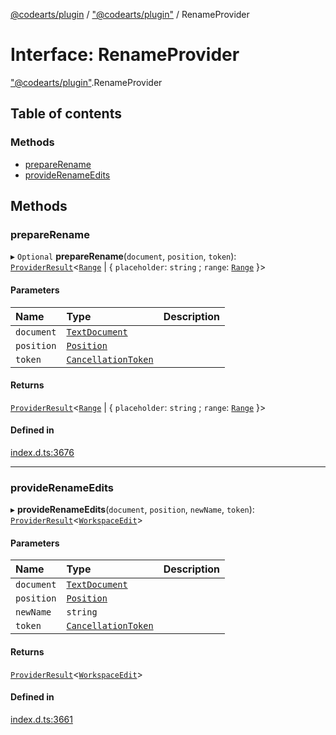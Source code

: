 [@codearts/plugin](../README.md) / ["@codearts/plugin"](../modules/_codearts_plugin_.md) / RenameProvider

# Interface: RenameProvider

["@codearts/plugin"](../modules/_codearts_plugin_.md).RenameProvider

## Table of contents

### Methods

- [prepareRename](codearts_plugin_.RenameProvider.md#preparerename)
- [provideRenameEdits](codearts_plugin_.RenameProvider.md#providerenameedits)

## Methods

### prepareRename

▸ `Optional` **prepareRename**(`document`, `position`, `token`): [`ProviderResult`](../modules/_codearts_plugin_.md#providerresult)<[`Range`](../classes/codearts_plugin_.Range.md) \| { `placeholder`: `string` ; `range`: [`Range`](../classes/codearts_plugin_.Range.md)  }\>

#### Parameters

| Name | Type | Description |
| :------ | :------ | :------ |
| `document` | [`TextDocument`](codearts_plugin_.TextDocument.md) |  |
| `position` | [`Position`](../classes/codearts_plugin_.Position.md) |  |
| `token` | [`CancellationToken`](codearts_plugin_.CancellationToken.md) |  |

#### Returns

[`ProviderResult`](../modules/_codearts_plugin_.md#providerresult)<[`Range`](../classes/codearts_plugin_.Range.md) \| { `placeholder`: `string` ; `range`: [`Range`](../classes/codearts_plugin_.Range.md)  }\>

#### Defined in

[index.d.ts:3676](https://github.com/huaweicloud/cloudide-plugin-api/blob/03c74e5/index.d.ts#L3676)

___

### provideRenameEdits

▸ **provideRenameEdits**(`document`, `position`, `newName`, `token`): [`ProviderResult`](../modules/_codearts_plugin_.md#providerresult)<[`WorkspaceEdit`](../classes/codearts_plugin_.WorkspaceEdit.md)\>

#### Parameters

| Name | Type | Description |
| :------ | :------ | :------ |
| `document` | [`TextDocument`](codearts_plugin_.TextDocument.md) |  |
| `position` | [`Position`](../classes/codearts_plugin_.Position.md) |  |
| `newName` | `string` |  |
| `token` | [`CancellationToken`](codearts_plugin_.CancellationToken.md) |  |

#### Returns

[`ProviderResult`](../modules/_codearts_plugin_.md#providerresult)<[`WorkspaceEdit`](../classes/codearts_plugin_.WorkspaceEdit.md)\>

#### Defined in

[index.d.ts:3661](https://github.com/huaweicloud/cloudide-plugin-api/blob/03c74e5/index.d.ts#L3661)
